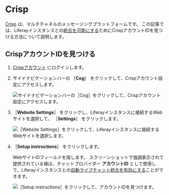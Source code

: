 # Crisp

[Crisp](https://crisp.chat/) は、マルチチャネルのメッセージングプラットフォームです。 この記事では、Liferayインスタンスとの[統合を可能にする](../enabling-automated-live-chat-systems.md)ためにCrispアカウントIDを見つける方法について説明します。

<a name="locating-your-crisp-account-id" />

## CrispアカウントIDを見つける

1. [Crispアカウント](https://app.crisp.chat/initiate/login/) にログインします。

1. サイドナビゲーションバーの ［**Cog**］ をクリックして、Crispアカウント設定にアクセスします。

    ![サイドナビゲーションバーの［Cog］をクリックして、Crispアカウント設定にアクセスします。](./crisp/images/01.png)

1. ［**Website Settings**］ をクリックし、Liferayインスタンスに接続するWebサイトを選択して、 ［**Settings**］ をクリックします。

    ![［Website Settings］をクリックして、Liferayインスタンスに接続するWebサイトを選択します。](./crisp/images/02.png)

1. ［**Setup instructions**］ をクリックします。

   WebサイトIDフィールドを探します。 スクリーンショットで強調表示されて提供されている値は、チャットプロバイダー **アカウントID** として使用して、Liferayインスタンスとの[自動ライブチャット統合を有効にする](../enabling-automated-live-chat-systems.md)ことができます。

    ![［Setup instructions］をクリックして、アカウントIDを見つけます。](./crisp/images/03.png)